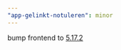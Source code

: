 ```yaml
---
"app-gelinkt-notuleren": minor
---
```


bump frontend to [5.17.2](https://github.com/lblod/frontend-gelinkt-notuleren/releases/tag/v5.17.2)
